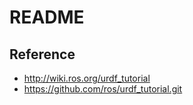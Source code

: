 # README #

## Reference
* http://wiki.ros.org/urdf_tutorial
* https://github.com/ros/urdf_tutorial.git

